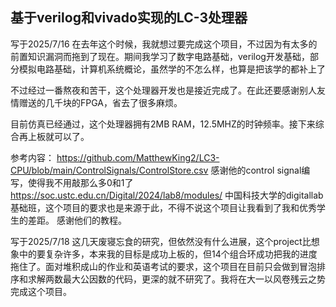 ## 基于verilog和vivado实现的LC-3处理器
写于2025/7/16
在去年这个时候，我就想过要完成这个项目，不过因为有太多的前置知识漏洞而拖到了现在。期间我学习了数字电路基础，verilog开发基础，部分模拟电路基础，计算机系统概论，虽然学的不怎么样，也算是把该学的都补上了

不过经过一番熬夜和苦干，这个处理器开发也是接近完成了。在此还要感谢别人友情赠送的几千块的FPGA，省去了很多麻烦。

目前仿真已经通过，这个处理器拥有2MB RAM，12.5MHZ的时钟频率。接下来综合再上板就可以了。

参考内容：
https://github.com/MatthewKing2/LC3-CPU/blob/main/ControlSignals/ControlStore.csv
感谢他的control signal编写，使得我不用敲那么多0和1了
https://soc.ustc.edu.cn/Digital/2024/lab8/modules/
中国科技大学的digitallab基础班，这个项目的要求也是来源于此，不得不说这个项目让我看到了我和优秀学生的差距。
感谢他们的教程。

写于2025/7/18
这几天废寝忘食的研究，但依然没有什么进展，这个project比想象中的要复杂许多，本来我的目标是成功上板的，但14个组合环成功把我的进度拖住了。面对堆积成山的作业和英语考试的要求，这个项目在目前只会做到冒泡排序和求解两数最大公因数的代码，更深的就不研究了。我将在大一以风卷残云之势完成这个项目。
